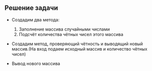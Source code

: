 ## Решение задачи

* Создадим два метода:

    1. Заполнение массива случайными числами
    2. Подсчёт количества чётных чисел этого массива

* Создадим метод, проверяющий чётность и выводящий новый массив.(На вход подаем исходный массив и количество чётных чисел) 
* Вывод нового массива 



